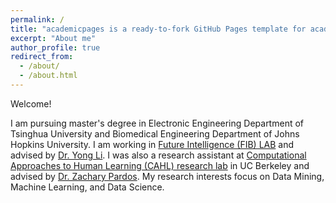 ```yaml
---
permalink: /
title: "academicpages is a ready-to-fork GitHub Pages template for academic personal websites"
excerpt: "About me"
author_profile: true
redirect_from: 
  - /about/
  - /about.html
---
```


Welcome!

I am pursuing master's degree in Electronic Engineering Department of Tsinghua University and Biomedical Engineering Department of Johns Hopkins University. I am working in [Future Intelligence (FIB) LAB](http://fi.ee.tsinghua.edu.cn/people/index.html) and advised by [Dr. Yong Li](http://fi.ee.tsinghua.edu.cn/~liyong/). I was also a research assistant at [Computational Approaches to Human Learning (CAHL) research lab](https://github.com/CAHLR) in UC Berkeley and advised by [Dr. Zachary Pardos](https://gse.berkeley.edu/zachary-pardos). My research interests focus on Data Mining, Machine Learning, and Data Science.

